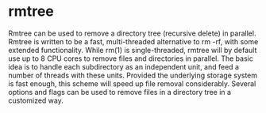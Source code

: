 # rmtree

Rmtree can be used to remove a directory tree (recursive delete) in parallel.  Rmtree  is written  to be a fast, multi-threaded alternative to rm -rf, with some extended functionality.  While rm(1) is single-threaded, rmtree will by default use up to 8 CPU  cores to remove files and directories in parallel.  The basic idea is to handle each subdirectory as an independent unit, and feed a number of threads with these units.  Provided the  underlying  storage system is fast enough, this scheme will speed up file removal considerably.  Several options and flags can be used to remove files in a  directory  tree  in  a customized way.

